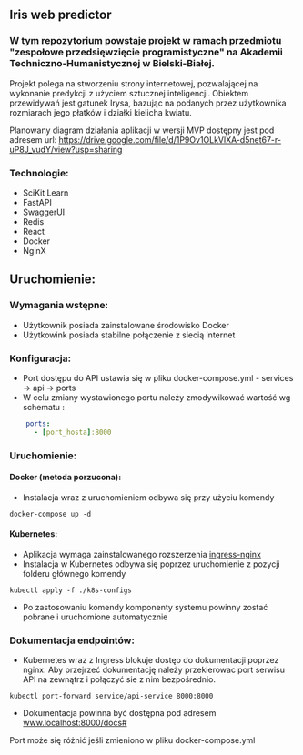 ## Iris web predictor
### W tym repozytorium powstaje projekt w ramach przedmiotu "zespołowe przedsięwzięcie programistyczne" na Akademii Techniczno-Humanistycznej w Bielski-Białej. 

Projekt polega na stworzeniu strony internetowej, pozwalającej na wykonanie predykcji z użyciem sztucznej inteligencji.
Obiektem przewidywań jest gatunek Irysa, bazując na podanych przez użytkownika rozmiarach jego płatków i działki kielicha kwiatu.

Planowany diagram działania aplikacji w wersji MVP dostępny jest pod adresem url: 
https://drive.google.com/file/d/1P9Ov1OLkVlXA-d5net67-r-uP8J_vudY/view?usp=sharing


### Technologie:

- SciKit Learn
- FastAPI
- SwaggerUI 
- Redis
- React
- Docker
- NginX

## Uruchomienie:
### Wymagania wstępne:
- Użytkownik posiada zainstalowane środowisko Docker
- Użytkowink posiada stabilne połączenie z siecią internet

### Konfiguracja:
- Port dostępu do API ustawia się w pliku docker-compose.yml - services -> api -> ports
- W celu zmiany wystawionego portu należy zmodywikować wartość wg schematu :
```yaml
    ports:
      - [port_hosta]:8000
```

### Uruchomienie:
#### Docker (metoda porzucona):
- Instalacja wraz z uruchomieniem odbywa się przy użyciu komendy 
```
docker-compose up -d
```

#### Kubernetes:
- Aplikacja wymaga zainstalowanego rozszerzenia [ingress-nginx](https://github.com/kubernetes/ingress-nginx)
- Instalacja w Kubernetes odbywa się poprzez uruchomienie z pozycji folderu głównego komendy
```
kubectl apply -f ./k8s-configs
```
- Po zastosowaniu komendy komponenty systemu powinny zostać pobrane i uruchomione automatycznie

### Dokumentacja endpointów:
- Kubernetes wraz z Ingress blokuje dostęp do dokumentacji poprzez nginx. Aby przejrzeć dokumentację należy przekierowac port serwisu API na zewnątrz i połączyć sie z nim bezpośrednio.
```
kubectl port-forward service/api-service 8000:8000
```
- Dokumentacja powinna być dostępna pod adresem www.localhost:8000/docs#

Port może się różnić jeśli zmieniono w pliku docker-compose.yml
